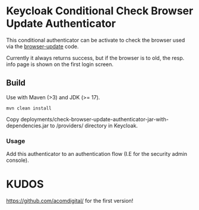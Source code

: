 
# Keycloak Conditional Check Browser Update Authenticator

This conditional authenticator can be activate to check the browser used via the 
[browser-update](http://browser-update.org "Browser-Update.org") code.


Currently it always returns success, but if the browser is to old, the resp.
info page is shown on the first login screen.


## Build

Use with Maven (>3) and JDK (>= 17).

```
mvn clean install
```

Copy deployments/check-browser-update-authenticator-jar-with-dependencies.jar to /providers/ directory in Keycloak.

### Usage

Add this authenticator to an authentication flow (I.E for the security admin console).

# KUDOS

https://github.com/acomdigital/ for the first version!
